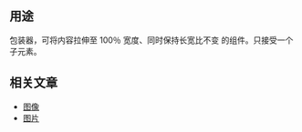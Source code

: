 ﻿## 用途

包装器，可将内容拉伸至 100％ 宽度、同时保持长宽比不变
的组件。只接受一个子元素。

## 相关文章

- [图像](/doc/docs/documentation/40-appearance/imagery?styleguide-components-enabled=true&appearance-enabled=true)
- [图片](/pattern/image?styleguide-components-enabled=true&react--core-components-enabled=true)

